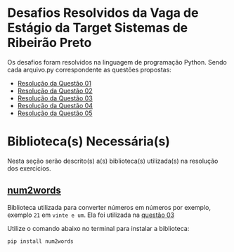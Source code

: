 # **Desafios Resolvidos da Vaga de Estágio da Target Sistemas de Ribeirão Preto**

Os desafios foram resolvidos na linguagem de programação Python. Sendo cada arquivo.py correspondente as questões propostas:
- [Resolução da Questão 01](questao01.py)
- [Resolução da Questão 02](questao02.py)
- [Resolução da Questão 03](questao03.py)
- [Resolução da Questão 04](questao04.py)
- [Resolução da Questão 05](questao05.py)

# **Biblioteca(s) Necessária(s)**

Nesta seção serão descrito(s) a(s) biblioteca(s) utilizada(s) na resolução dos exercícios.

## **[num2words](https://pypi.org/project/num2words/)**

Biblioteca utilizada para converter números em números por exemplo, exemplo ```21``` em ```vinte e um```. Ela foi utilizada na [questão 03](questao03.py)

Utilize o comando abaixo no terminal para instalar a biblioteca:
```git 
pip install num2words 
```
